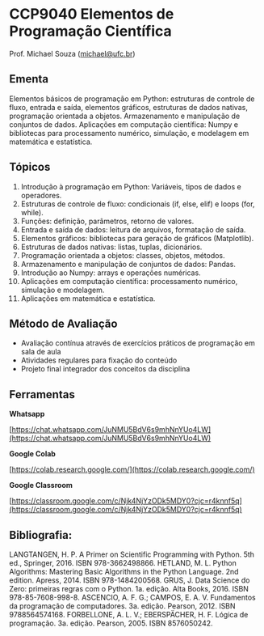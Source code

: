 # CCP9040 Elementos de Programação Científica

Prof. Michael Souza (michael@ufc.br)

## Ementa
Elementos básicos de programação em Python: estruturas de controle de fluxo, entrada e saída, elementos gráficos, estruturas de dados nativas, programação orientada a objetos. Armazenamento e manipulação de conjuntos de dados. Aplicações em computação científica: Numpy e bibliotecas para processamento numérico, simulação, e modelagem em matemática e estatística.

## Tópicos

1. Introdução à programação em Python: Variáveis, tipos de dados e operadores.
2. Estruturas de controle de fluxo: condicionais (if, else, elif) e loops (for, while).
3. Funções: definição, parâmetros, retorno de valores.
4. Entrada e saída de dados: leitura de arquivos, formatação de saída.
5. Elementos gráficos: bibliotecas para geração de gráficos (Matplotlib).
6. Estruturas de dados nativas: listas, tuplas, dicionários.
7. Programação orientada a objetos: classes, objetos, métodos.
8. Armazenamento e manipulação de conjuntos de dados: Pandas.
9. Introdução ao Numpy: arrays e operações numéricas.
10. Aplicações em computação científica: processamento numérico, simulação e modelagem.
11. Aplicações em matemática e estatística.

## Método de Avaliação

- Avaliação contínua através de exercícios práticos de programação em sala de aula
- Atividades regulares para fixação do conteúdo
- Projeto final integrador dos conceitos da disciplina

## Ferramentas

**Whatsapp**

[https://chat.whatsapp.com/JuNMU5BdV6s9mhNnYUo4LW](https://chat.whatsapp.com/JuNMU5BdV6s9mhNnYUo4LW)

**Google Colab**

[https://colab.research.google.com/](https://colab.research.google.com/)

**Google Classroom**

[https://classroom.google.com/c/Njk4NjYzODk5MDY0?cjc=r4knnf5q](https://classroom.google.com/c/Njk4NjYzODk5MDY0?cjc=r4knnf5q)

## Bibliografia:
LANGTANGEN, H. P. A Primer on Scientific Programming with Python. 5th ed., Springer, 2016. ISBN 978-3662498866.
HETLAND, M. L. Python Algorithms: Mastering Basic Algorithms in the Python Language. 2nd edition. Apress, 2014. ISBN 978-1484200568.
GRUS, J. Data Science do Zero: primeiras regras com o Python. 1a. edição. Alta Books, 2016. ISBN 978-85-7608-998-8.
ASCENCIO, A. F. G.; CAMPOS, E. A. V. Fundamentos da programação de computadores. 3a. edição. Pearson, 2012. ISBN 9788564574168.
FORBELLONE, A. L. V.; EBERSPÄCHER, H. F. Lógica de programação. 3a. edição. Pearson, 2005. ISBN 8576050242.